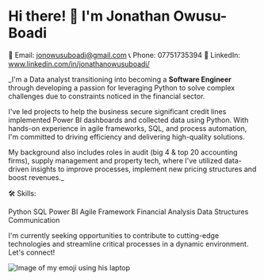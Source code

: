 # Hi there! 👋 I'm Jonathan Owusu-Boadi

📧 Email: jonowusuboadi@gmail.com
📞 Phone: 07751735394
🔗 LinkedIn: www.linkedin.com/in/jonathanowusuboadi/

_I'm a Data analyst transitioning into becoming a **Software Engineer** through developing a passion for leveraging Python to solve complex challenges due to constraints noticed in the financial sector. 

I've led projects to help the business secure significant credit lines implemented Power BI dashboards and collected data using Python. With hands-on experience in agile frameworks, SQL, and process automation, I'm committed to driving efficiency and delivering high-quality solutions. 

My background also includes roles in audit (big 4 & top 20 accounting firms), supply management and property tech, where I've utilized data-driven insights to improve processes, implement new pricing structures and boost revenues._

🛠 Skills:

Python
SQL
Power BI
Agile Framework
Financial Analysis
Data Structures
Communication

I'm currently seeking opportunities to contribute to cutting-edge technologies and streamline critical processes in a dynamic environment. Let's connect!

<picture>
 <source media="(prefers-color-scheme: dark)" srcset="https://cookcountypublichealth.org/wp-content/uploads/2022/10/LaMar-Emoji-Blue-Background.jpg">
 <source media="(prefers-color-scheme: light)" srcset="https://cookcountypublichealth.org/wp-content/uploads/2022/10/LaMar-Emoji-Blue-Background.jpg">
 <img alt="Image of my emoji using his laptop" src="https://cookcountypublichealth.org/wp-content/uploads/2022/10/LaMar-Emoji-Blue-Background.jpg">
</picture>
